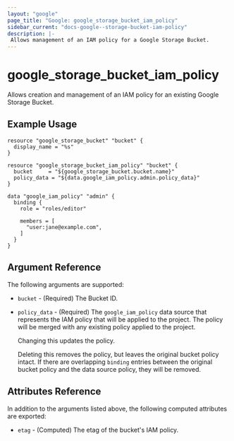 ```yaml
---
layout: "google"
page_title: "Google: google_storage_bucket_iam_policy"
sidebar_current: "docs-google--storage-bucket-iam-policy"
description: |-
 Allows management of an IAM policy for a Google Storage Bucket.
---
```


# google\_storage\_bucket\_iam\_policy

Allows creation and management of an IAM policy for an existing Google Storage Bucket.

## Example Usage

```hcl
resource "google_storage_bucket" "bucket" {
  display_name = "%s"
}

resource "google_storage_bucket_iam_policy" "bucket" {
  bucket     = "${google_storage_bucket.bucket.name}"
  policy_data = "${data.google_iam_policy.admin.policy_data}"
}

data "google_iam_policy" "admin" {
  binding {
    role = "roles/editor"

    members = [
      "user:jane@example.com",
    ]
  }
}
```

## Argument Reference

The following arguments are supported:

* `bucket` - (Required) The Bucket ID.

* `policy_data` - (Required) The `google_iam_policy` data source that represents
    the IAM policy that will be applied to the project. The policy will be
    merged with any existing policy applied to the project.

    Changing this updates the policy.

    Deleting this removes the policy, but leaves the original bucket policy
    intact. If there are overlapping `binding` entries between the original
    bucket policy and the data source policy, they will be removed.

## Attributes Reference

In addition to the arguments listed above, the following computed attributes are
exported:

* `etag` - (Computed) The etag of the bucket's IAM policy.

